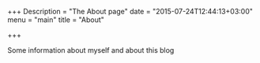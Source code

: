 +++
Description = "The About page"
date = "2015-07-24T12:44:13+03:00"
menu = "main"
title = "About"

+++

Some information about myself
and about this blog
